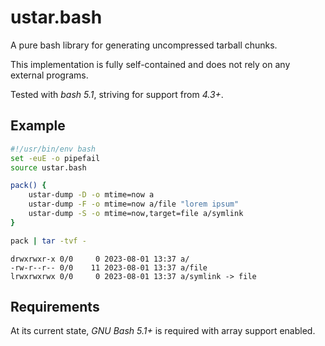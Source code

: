 # ustar.bash

A pure bash library for generating uncompressed tarball chunks.

This implementation is fully self-contained and does not rely on any external programs.

Tested with _bash 5.1_, striving for support from _4.3+_.

## Example

```bash
#!/usr/bin/env bash
set -euE -o pipefail
source ustar.bash

pack() {
	ustar-dump -D -o mtime=now a
	ustar-dump -F -o mtime=now a/file "lorem ipsum"
	ustar-dump -S -o mtime=now,target=file a/symlink
}

pack | tar -tvf -
```
```
drwxrwxr-x 0/0     0 2023-08-01 13:37 a/
-rw-r--r-- 0/0    11 2023-08-01 13:37 a/file
lrwxrwxrwx 0/0     0 2023-08-01 13:37 a/symlink -> file
```

## Requirements

At its current state, _GNU Bash 5.1+_ is required with array support enabled.
